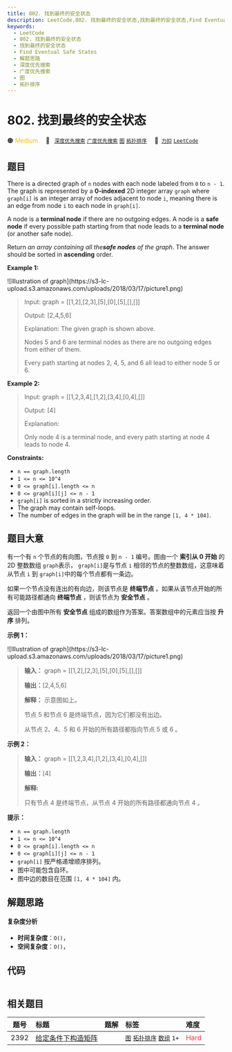 ```yaml
---
title: 802. 找到最终的安全状态
description: LeetCode,802. 找到最终的安全状态,找到最终的安全状态,Find Eventual Safe States,解题思路,深度优先搜索,广度优先搜索,图,拓扑排序
keywords:
  - LeetCode
  - 802. 找到最终的安全状态
  - 找到最终的安全状态
  - Find Eventual Safe States
  - 解题思路
  - 深度优先搜索
  - 广度优先搜索
  - 图
  - 拓扑排序
---
```


# 802. 找到最终的安全状态

🟠 <font color=#ffb800>Medium</font>&emsp; 🔖&ensp; [`深度优先搜索`](/tag/depth-first-search.md) [`广度优先搜索`](/tag/breadth-first-search.md) [`图`](/tag/graph.md) [`拓扑排序`](/tag/topological-sort.md)&emsp; 🔗&ensp;[`力扣`](https://leetcode.cn/problems/find-eventual-safe-states) [`LeetCode`](https://leetcode.com/problems/find-eventual-safe-states)

## 题目

There is a directed graph of `n` nodes with each node labeled from `0` to `n -
1`. The graph is represented by a **0-indexed** 2D integer array `graph` where
`graph[i]` is an integer array of nodes adjacent to node `i`, meaning there is
an edge from node `i` to each node in `graph[i]`.

A node is a **terminal node** if there are no outgoing edges. A node is a
**safe node** if every possible path starting from that node leads to a
**terminal node** (or another safe node).

Return _an array containing all the**safe nodes** of the graph_. The answer
should be sorted in **ascending** order.



**Example 1:**

![Illustration of graph](https://s3-lc-
upload.s3.amazonaws.com/uploads/2018/03/17/picture1.png)

> Input: graph = [[1,2],[2,3],[5],[0],[5],[],[]]
> 
> Output: [2,4,5,6]
> 
> Explanation: The given graph is shown above.
> 
> Nodes 5 and 6 are terminal nodes as there are no outgoing edges from either of them.
> 
> Every path starting at nodes 2, 4, 5, and 6 all lead to either node 5 or 6.

**Example 2:**

> Input: graph = [[1,2,3,4],[1,2],[3,4],[0,4],[]]
> 
> Output: [4]
> 
> Explanation:
> 
> Only node 4 is a terminal node, and every path starting at node 4 leads to node 4.

**Constraints:**

  * `n == graph.length`
  * `1 <= n <= 10^4`
  * `0 <= graph[i].length <= n`
  * `0 <= graph[i][j] <= n - 1`
  * `graph[i]` is sorted in a strictly increasing order.
  * The graph may contain self-loops.
  * The number of edges in the graph will be in the range `[1, 4 * 104]`.


## 题目大意

有一个有 `n` 个节点的有向图，节点按 `0` 到 `n - 1` 编号。图由一个 **索引从 0 开始** 的 2D 整数数组 `graph`表示，
`graph[i]`是与节点 `i` 相邻的节点的整数数组，这意味着从节点 `i` 到 `graph[i]`中的每个节点都有一条边。

如果一个节点没有连出的有向边，则该节点是 **终端节点** 。如果从该节点开始的所有可能路径都通向 **终端节点** ，则该节点为 **安全节点** 。

返回一个由图中所有 **安全节点** 组成的数组作为答案。答案数组中的元素应当按 **升序** 排列。



**示例 1：**

![Illustration of graph](https://s3-lc-
upload.s3.amazonaws.com/uploads/2018/03/17/picture1.png)

> 
> 
> 
> 
> 
> **输入：** graph = [[1,2],[2,3],[5],[0],[5],[],[]]
> 
> **输出：**[2,4,5,6]
> 
> **解释：** 示意图如上。
> 
> 节点 5 和节点 6 是终端节点，因为它们都没有出边。
> 
> 从节点 2、4、5 和 6 开始的所有路径都指向节点 5 或 6 。
> 
> 

**示例 2：**

> 
> 
> 
> 
> 
> **输入：** graph = [[1,2,3,4],[1,2],[3,4],[0,4],[]]
> 
> **输出：**[4]
> 
> **解释:**
> 
> 只有节点 4 是终端节点，从节点 4 开始的所有路径都通向节点 4 。
> 
> 



**提示：**

  * `n == graph.length`
  * `1 <= n <= 10^4`
  * `0 <= graph[i].length <= n`
  * `0 <= graph[i][j] <= n - 1`
  * `graph[i]` 按严格递增顺序排列。
  * 图中可能包含自环。
  * 图中边的数目在范围 `[1, 4 * 104]` 内。


## 解题思路

#### 复杂度分析

- **时间复杂度**：`O()`，
- **空间复杂度**：`O()`，

## 代码

```javascript

```

## 相关题目

<!-- prettier-ignore -->
| 题号 | 标题 | 题解 | 标签 | 难度 |
| :------: | :------ | :------: | :------ | :------ |
| 2392 | [给定条件下构造矩阵](https://leetcode.com/problems/build-a-matrix-with-conditions) |  |  [`图`](/tag/graph.md) [`拓扑排序`](/tag/topological-sort.md) [`数组`](/tag/array.md) `1+` | <font color=#ff334b>Hard</font> |
